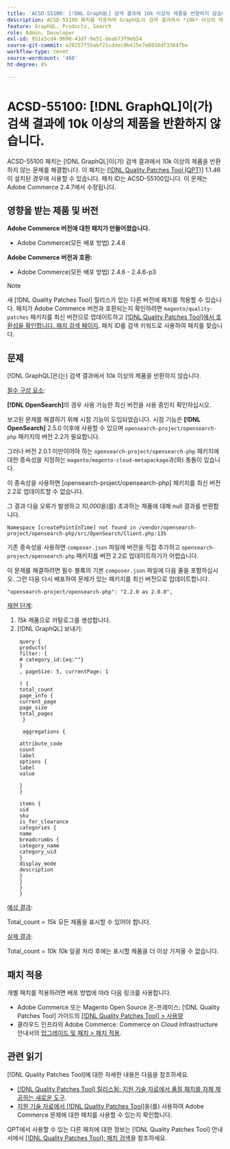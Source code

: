 ```yaml
---
title: 'ACSD-55100: [!DNL GraphQL] 검색 결과에 10k 이상의 제품을 반환하지 않습니다.'
description: ACSD-55100 패치를 적용하여 GraphQL이 검색 결과에서 *10k* 이상의 제품을 반환하지 않는 Adobe Commerce 문제를 해결합니다.
feature: GraphQL, Products, Search
role: Admin, Developer
exl-id: 951e5cd4-9690-43df-9e51-deab73f9eb54
source-git-commit: a28257f55abf21cddec9b415e7e8858df33647be
workflow-type: tm+mt
source-wordcount: '468'
ht-degree: 0%

---
```


# ACSD-55100: [!DNL GraphQL]이(가) 검색 결과에 10k 이상의 제품을 반환하지 않습니다.

ACSD-55100 패치는 [!DNL GraphQL]이(가) 검색 결과에서 *10k* 이상의 제품을 반환하지 않는 문제를 해결합니다. 이 패치는 [[!DNL Quality Patches Tool (QPT)]](/help/announcements/adobe-commerce-announcements/magento-quality-patches-released-new-tool-to-self-serve-quality-patches.md) 1.1.46이 설치된 경우에 사용할 수 있습니다. 패치 ID는 ACSD-55100입니다. 이 문제는 Adobe Commerce 2.4.7에서 수정됩니다.

## 영향을 받는 제품 및 버전

**Adobe Commerce 버전에 대한 패치가 만들어졌습니다.**

* Adobe Commerce(모든 배포 방법) 2.4.6

**Adobe Commerce 버전과 호환:**

* Adobe Commerce(모든 배포 방법) 2.4.6 - 2.4.6-p3

>[!NOTE]
>
>새 [!DNL Quality Patches Tool] 릴리스가 있는 다른 버전에 패치를 적용할 수 있습니다. 패치가 Adobe Commerce 버전과 호환되는지 확인하려면 `magento/quality-patches` 패키지를 최신 버전으로 업데이트하고 [[!DNL Quality Patches Tool]에서 호환성을 확인합니다. 패치 검색 페이지](https://experienceleague.adobe.com/tools/commerce-quality-patches/index.html?lang=ko). 패치 ID를 검색 키워드로 사용하여 패치를 찾습니다.

## 문제

[!DNL GraphQL]은(는) 검색 결과에서 *10k* 이상의 제품을 반환하지 않습니다.

<u>필수 구성 요소</u>:

**[!DNL OpenSearch]**&#x200B;의 경우 사용 가능한 최신 버전을 사용 중인지 확인하십시오.

보고된 문제를 해결하기 위해 시점 기능이 도입되었습니다. 시점 기능은 **[!DNL OpenSearch]** 2.5.0 이후에 사용할 수 있으며 `opensearch-project/opensearch-php` 패키지의 버전 2.2가 필요합니다.

그러나 버전 2.0.1 미만이어야 하는 `opensearch-project/opensearch-php` 패키지에 대한 종속성을 지정하는 `magento/magento-cloud-metapackage`과(와) 충돌이 있습니다.


이 종속성을 사용하면 [opensearch-project/opensearch-php] 패키지를 최신 버전 2.2로 업데이트할 수 없습니다.

그 결과 다음 오류가 발생하고 *10,000*&#x200B;을(를) 초과하는 제품에 대해 null 결과를 반환합니다.

`Namespace [createPointInTime] not found in /vendor/opensearch-project/opensearch-php/src/OpenSearch/Client.php:135`

기존 종속성을 사용하면 `composer.json` 파일에 버전을 직접 추가하고 `opensearch-project/opensearch-php` 패키지를 버전 2.2로 업데이트하기가 어렵습니다.

이 문제를 해결하려면 필수 블록의 기본 `composer.json` 파일에 다음 줄을 포함하십시오. 그런 다음 다시 배포하여 문제가 있는 패키지를 최신 버전으로 업데이트합니다.

`"opensearch-project/opensearch-php": "2.2.0 as 2.0.0",`

<u>재현 단계</u>:

1. *15k* 제품으로 카탈로그를 생성합니다.
1. [!DNL GraphQL] 보내기:

```
    query {
    products(
    filter: {
    # category_id:{eq:""}
    }
    , pageSize: 5, currentPage: 1

    ) {
    total_count
    page_info {
    current_page
    page_size
    total_pages
     }

     aggregations {

    attribute_code
    count
    label
    options {
    label
    value

    }
    }

    items {
    uid
    sku
    is_for_clearance
    categories {
    name
    breadcrumbs {
    category_name
    category_uid
    }
    display_mode
    description
    }
    }
    }
    }
```

<u>예상 결과</u>:

Total_count = *15k*
모든 제품을 표시할 수 있어야 합니다.

<u>실제 결과</u>:

Total_count = *10k*
*10k* 일괄 처리 후에는 표시할 제품을 더 이상 가져올 수 없습니다.

## 패치 적용

개별 패치를 적용하려면 배포 방법에 따라 다음 링크를 사용합니다.

* Adobe Commerce 또는 Magento Open Source 온-프레미스: [!DNL Quality Patches Tool] 가이드의 [[!DNL Quality Patches Tool] > 사용량](https://experienceleague.adobe.com/docs/commerce-operations/tools/quality-patches-tool/usage.html?lang=ko)
* 클라우드 인프라의 Adobe Commerce: Commerce on Cloud Infrastructure 안내서의 [업그레이드 및 패치 > 패치 적용](https://experienceleague.adobe.com/docs/commerce-cloud-service/user-guide/develop/upgrade/apply-patches.html?lang=ko).

## 관련 읽기

[!DNL Quality Patches Tool]에 대한 자세한 내용은 다음을 참조하세요.

* [[!DNL Quality Patches Tool] 릴리스됨: 지원 기술 자료에서 품질 패치를 자체 제공하는 새로운 도구](/help/announcements/adobe-commerce-announcements/magento-quality-patches-released-new-tool-to-self-serve-quality-patches.md).
* [지원 기술 자료에서  [!DNL Quality Patches Tool]](/help/support-tools/patches-available-in-qpt-tool/check-patch-for-magento-issue-with-magento-quality-patches.md)을(를) 사용하여 Adobe Commerce 문제에 대한 패치를 사용할 수 있는지 확인합니다.

QPT에서 사용할 수 있는 다른 패치에 대한 정보는 [!DNL Quality Patches Tool] 안내서에서 [[!DNL Quality Patches Tool]: 패치 검색](https://experienceleague.adobe.com/tools/commerce-quality-patches/index.html?lang=ko)을 참조하세요.
